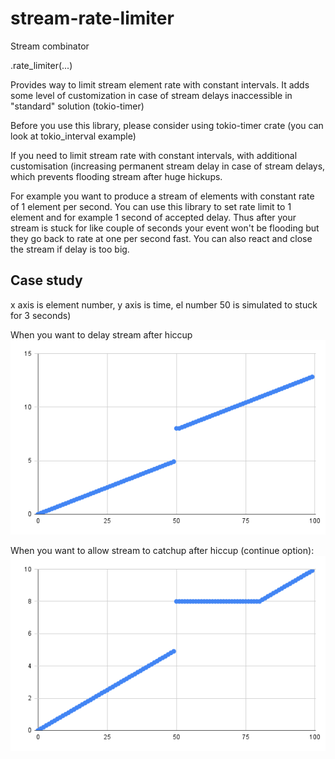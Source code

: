 # stream-rate-limiter

Stream combinator

.rate_limiter(...)

Provides way to limit stream element rate with constant intervals. 
It adds some level of customization in case of stream delays 
inaccessible in "standard" solution (tokio-timer)

Before you use this library, please consider using tokio-timer crate
(you can look at tokio_interval example)

If you need to limit stream rate with constant intervals, with additional
customisation (increasing permanent stream delay in case of stream delays, which
prevents flooding stream after huge hickups.

For example you want to produce a stream of elements with constant rate of 1 element per second.
You can use this library to set rate limit to 1 element and for example 1 second of accepted delay.
Thus after your stream is stuck for like couple of seconds your event won't be flooding but they go back to rate at one 
per second fast. You can also react and close the stream if delay is too big.


## Case study

x axis is element number, y axis is time, el number 50 is simulated to stuck for 3 seconds)

When you want to delay stream after hiccup 
![alt text](https://github.com/scx1332/stream-rate-limiter/blob/main/docs/delay.png?raw=true)

When you want to allow stream to catchup after hiccup (continue option):
![alt text](https://github.com/scx1332/stream-rate-limiter/blob/main/docs/continue.png?raw=true)



